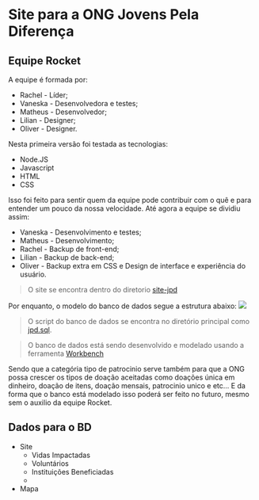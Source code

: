 # Site para a ONG Jovens Pela Diferença

## Equipe Rocket
A equipe é formada por:
* Rachel - Líder;
* Vaneska - Desenvolvedora e testes;
* Matheus - Desenvolvedor;
* Lilian - Designer;
* Oliver - Designer.

Nesta primeira versão foi testada as tecnologias:
* Node.JS
* Javascript
* HTML
* CSS

Isso foi feito para sentir quem da equipe pode contribuir com o quê e para entender um pouco da nossa velocidade. Até agora a equipe se dividiu assim:
* Vaneska - Desenvolvimento e testes;
* Matheus - Desenvolvimento;
* Rachel - Backup de front-end;
* Lilian - Backup de back-end;
* Oliver - Backup extra em CSS e Design de interface e experiência do usuário.

> O site se encontra dentro do diretorio [site-jpd](https://github.com/VaneskaSousa/site-jpd/tree/main/site_JPD)

Por enquanto, o modelo do banco de dados segue a estrutura abaixo:
![](https://github.com/VaneskaSousa/site-jpd/blob/main/images_rd/model_img.png)

> O script do banco de dados se encontra no diretório principal como [jpd.sql](https://github.com/VaneskaSousa/site-jpd/blob/main/jpd.sql).

> O banco de dados está sendo desenvolvido e modelado usando a ferramenta [Workbench](https://www.mysql.com/products/workbench/)

Sendo que a categória tipo de patrocinio serve também para que a ONG possa crescer os tipos de doação aceitadas como doações única em dinheiro, doação de itens, doação mensais, patrocinio unico e etc... E da forma que o banco está modelado isso poderá ser feito no futuro, mesmo sem o auxilio da equipe Rocket. 

## Dados para o BD
* Site
  * Vidas Impactadas
  * Voluntários
  * Instituições Beneficiadas
  * 
* Mapa

